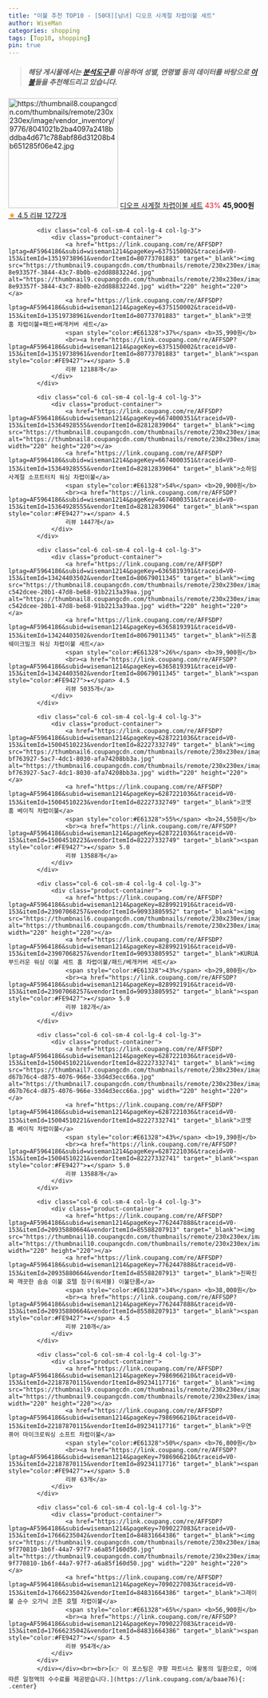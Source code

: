 ```yaml
---
title: "이불 추천 TOP10 - [50대][남녀] 디오프 사계절 차렵이불 세트"
author: WiseMan
categories: shopping
tags: [Top10, shopping]
pin: true
---
```


> ##### 해당 게시물에서는 [**분석도구**](https://itemscout.io/)를 이용하여 **성별**, **연령별** 등의 데이터를 바탕으로 [**이불**](https://link.coupang.com/a/baae76)들을 추천해드리고 있습니다.
<div class="container"><div class="row">
            <div class="col-6 col-sm-4 col-lg-4 col-lg-3">
                <div class="product-container">
                    <a href="https://link.coupang.com/re/AFFSDP?lptag=AF5964186&subid=wiseman1214&pageKey=7887689431&traceid=V0-153&itemId=21585230132&vendorItemId=88636797599" target="_blank"><img src="https://thumbnail8.coupangcdn.com/thumbnails/remote/230x230ex/image/vendor_inventory/9776/8041021b2ba4097a2418bddba4d671c788abf86d31208b4b651285f06e42.jpg" alt="https://thumbnail8.coupangcdn.com/thumbnails/remote/230x230ex/image/vendor_inventory/9776/8041021b2ba4097a2418bddba4d671c788abf86d31208b4b651285f06e42.jpg" width="220" height="220"></a>
                    <a href="https://link.coupang.com/re/AFFSDP?lptag=AF5964186&subid=wiseman1214&pageKey=7887689431&traceid=V0-153&itemId=21585230132&vendorItemId=88636797599" target="_blank">디오프 사계절 차렵이불 세트</a>
                    <span style="color:#E61328">43%</span> <b>45,900원</b>
                    <br><a href="https://link.coupang.com/re/AFFSDP?lptag=AF5964186&subid=wiseman1214&pageKey=7887689431&traceid=V0-153&itemId=21585230132&vendorItemId=88636797599" target="_blank"><span style="color:#FE9427">★</span> 4.5
                    리뷰 1272개</a>
                </div>
            </div>
            
            <div class="col-6 col-sm-4 col-lg-4 col-lg-3">
                <div class="product-container">
                    <a href="https://link.coupang.com/re/AFFSDP?lptag=AF5964186&subid=wiseman1214&pageKey=6375150002&traceid=V0-153&itemId=13519738961&vendorItemId=80773701883" target="_blank"><img src="https://thumbnail9.coupangcdn.com/thumbnails/remote/230x230ex/image/retail/images/4874602596880575-8e93357f-3844-43c7-8b0b-e2dd8883224d.jpg" alt="https://thumbnail9.coupangcdn.com/thumbnails/remote/230x230ex/image/retail/images/4874602596880575-8e93357f-3844-43c7-8b0b-e2dd8883224d.jpg" width="220" height="220"></a>
                    <a href="https://link.coupang.com/re/AFFSDP?lptag=AF5964186&subid=wiseman1214&pageKey=6375150002&traceid=V0-153&itemId=13519738961&vendorItemId=80773701883" target="_blank">코멧 홈 차렵이불+패드+베개커버 세트</a>
                    <span style="color:#E61328">37%</span> <b>35,990원</b>
                    <br><a href="https://link.coupang.com/re/AFFSDP?lptag=AF5964186&subid=wiseman1214&pageKey=6375150002&traceid=V0-153&itemId=13519738961&vendorItemId=80773701883" target="_blank"><span style="color:#FE9427">★</span> 5.0
                    리뷰 12188개</a>
                </div>
            </div>
            
            <div class="col-6 col-sm-4 col-lg-4 col-lg-3">
                <div class="product-container">
                    <a href="https://link.coupang.com/re/AFFSDP?lptag=AF5964186&subid=wiseman1214&pageKey=6674000351&traceid=V0-153&itemId=15364928555&vendorItemId=82812839064" target="_blank"><img src="https://thumbnail8.coupangcdn.com/thumbnails/remote/230x230ex/image/vendor_inventory/d27f/77b18d7f2fec437549959e82ac84aebf937ebd21fb62194b8a808f215bf0.jpg" alt="https://thumbnail8.coupangcdn.com/thumbnails/remote/230x230ex/image/vendor_inventory/d27f/77b18d7f2fec437549959e82ac84aebf937ebd21fb62194b8a808f215bf0.jpg" width="220" height="220"></a>
                    <a href="https://link.coupang.com/re/AFFSDP?lptag=AF5964186&subid=wiseman1214&pageKey=6674000351&traceid=V0-153&itemId=15364928555&vendorItemId=82812839064" target="_blank">소하임 사계절 소프트터치 워싱 차렵이불</a>
                    <span style="color:#E61328">54%</span> <b>20,900원</b>
                    <br><a href="https://link.coupang.com/re/AFFSDP?lptag=AF5964186&subid=wiseman1214&pageKey=6674000351&traceid=V0-153&itemId=15364928555&vendorItemId=82812839064" target="_blank"><span style="color:#FE9427">★</span> 4.5
                    리뷰 1447개</a>
                </div>
            </div>
            
            <div class="col-6 col-sm-4 col-lg-4 col-lg-3">
                <div class="product-container">
                    <a href="https://link.coupang.com/re/AFFSDP?lptag=AF5964186&subid=wiseman1214&pageKey=6365819391&traceid=V0-153&itemId=13424403502&vendorItemId=80679011345" target="_blank"><img src="https://thumbnail8.coupangcdn.com/thumbnails/remote/230x230ex/image/retail/images/4952389367470277-c542dcee-20b1-47d8-be68-91b2213a39aa.jpg" alt="https://thumbnail8.coupangcdn.com/thumbnails/remote/230x230ex/image/retail/images/4952389367470277-c542dcee-20b1-47d8-be68-91b2213a39aa.jpg" width="220" height="220"></a>
                    <a href="https://link.coupang.com/re/AFFSDP?lptag=AF5964186&subid=wiseman1214&pageKey=6365819391&traceid=V0-153&itemId=13424403502&vendorItemId=80679011345" target="_blank">쉬즈홈 쉐이크밀크 워싱 차렵이불 세트</a>
                    <span style="color:#E61328">26%</span> <b>39,900원</b>
                    <br><a href="https://link.coupang.com/re/AFFSDP?lptag=AF5964186&subid=wiseman1214&pageKey=6365819391&traceid=V0-153&itemId=13424403502&vendorItemId=80679011345" target="_blank"><span style="color:#FE9427">★</span> 4.5
                    리뷰 5035개</a>
                </div>
            </div>
            
            <div class="col-6 col-sm-4 col-lg-4 col-lg-3">
                <div class="product-container">
                    <a href="https://link.coupang.com/re/AFFSDP?lptag=AF5964186&subid=wiseman1214&pageKey=6287221036&traceid=V0-153&itemId=15004510223&vendorItemId=82227332749" target="_blank"><img src="https://thumbnail6.coupangcdn.com/thumbnails/remote/230x230ex/image/retail/images/2010943118427807-bf763927-5ac7-4dc1-8030-afa74208bb3a.jpg" alt="https://thumbnail6.coupangcdn.com/thumbnails/remote/230x230ex/image/retail/images/2010943118427807-bf763927-5ac7-4dc1-8030-afa74208bb3a.jpg" width="220" height="220"></a>
                    <a href="https://link.coupang.com/re/AFFSDP?lptag=AF5964186&subid=wiseman1214&pageKey=6287221036&traceid=V0-153&itemId=15004510223&vendorItemId=82227332749" target="_blank">코멧 홈 베이직 차렵이불</a>
                    <span style="color:#E61328">55%</span> <b>24,550원</b>
                    <br><a href="https://link.coupang.com/re/AFFSDP?lptag=AF5964186&subid=wiseman1214&pageKey=6287221036&traceid=V0-153&itemId=15004510223&vendorItemId=82227332749" target="_blank"><span style="color:#FE9427">★</span> 5.0
                    리뷰 13588개</a>
                </div>
            </div>
            
            <div class="col-6 col-sm-4 col-lg-4 col-lg-3">
                <div class="product-container">
                    <a href="https://link.coupang.com/re/AFFSDP?lptag=AF5964186&subid=wiseman1214&pageKey=8289921916&traceid=V0-153&itemId=23907068257&vendorItemId=90933805952" target="_blank"><img src="https://thumbnail6.coupangcdn.com/thumbnails/remote/230x230ex/image/vendor_inventory/3d02/8d29150ce6c4611757671282dc2d5583af2625f3177384449e1c895baf76.jpg" alt="https://thumbnail6.coupangcdn.com/thumbnails/remote/230x230ex/image/vendor_inventory/3d02/8d29150ce6c4611757671282dc2d5583af2625f3177384449e1c895baf76.jpg" width="220" height="220"></a>
                    <a href="https://link.coupang.com/re/AFFSDP?lptag=AF5964186&subid=wiseman1214&pageKey=8289921916&traceid=V0-153&itemId=23907068257&vendorItemId=90933805952" target="_blank">KURUA 부드러운 워싱 이불 세트 홈 차렵이불/패드/베개커버 세트</a>
                    <span style="color:#E61328">43%</span> <b>29,800원</b>
                    <br><a href="https://link.coupang.com/re/AFFSDP?lptag=AF5964186&subid=wiseman1214&pageKey=8289921916&traceid=V0-153&itemId=23907068257&vendorItemId=90933805952" target="_blank"><span style="color:#FE9427">★</span> 5.0
                    리뷰 182개</a>
                </div>
            </div>
            
            <div class="col-6 col-sm-4 col-lg-4 col-lg-3">
                <div class="product-container">
                    <a href="https://link.coupang.com/re/AFFSDP?lptag=AF5964186&subid=wiseman1214&pageKey=6287221036&traceid=V0-153&itemId=15004510221&vendorItemId=82227332741" target="_blank"><img src="https://thumbnail7.coupangcdn.com/thumbnails/remote/230x230ex/image/retail/images/2449115716374813-d67b76c4-d875-4076-966e-33d4d3ecc66a.jpg" alt="https://thumbnail7.coupangcdn.com/thumbnails/remote/230x230ex/image/retail/images/2449115716374813-d67b76c4-d875-4076-966e-33d4d3ecc66a.jpg" width="220" height="220"></a>
                    <a href="https://link.coupang.com/re/AFFSDP?lptag=AF5964186&subid=wiseman1214&pageKey=6287221036&traceid=V0-153&itemId=15004510221&vendorItemId=82227332741" target="_blank">코멧 홈 베이직 차렵이불</a>
                    <span style="color:#E61328">43%</span> <b>19,390원</b>
                    <br><a href="https://link.coupang.com/re/AFFSDP?lptag=AF5964186&subid=wiseman1214&pageKey=6287221036&traceid=V0-153&itemId=15004510221&vendorItemId=82227332741" target="_blank"><span style="color:#FE9427">★</span> 5.0
                    리뷰 13588개</a>
                </div>
            </div>
            
            <div class="col-6 col-sm-4 col-lg-4 col-lg-3">
                <div class="product-container">
                    <a href="https://link.coupang.com/re/AFFSDP?lptag=AF5964186&subid=wiseman1214&pageKey=7762447888&traceid=V0-153&itemId=20935880664&vendorItemId=85588207913" target="_blank"><img src="https://thumbnail10.coupangcdn.com/thumbnails/remote/230x230ex/image/vendor_inventory/90a0/e7c7450e70afa0af99b8ff03e426fb2e997330f87a3717e8bad4de79be1a.jpg" alt="https://thumbnail10.coupangcdn.com/thumbnails/remote/230x230ex/image/vendor_inventory/90a0/e7c7450e70afa0af99b8ff03e426fb2e997330f87a3717e8bad4de79be1a.jpg" width="220" height="220"></a>
                    <a href="https://link.coupang.com/re/AFFSDP?lptag=AF5964186&subid=wiseman1214&pageKey=7762447888&traceid=V0-153&itemId=20935880664&vendorItemId=85588207913" target="_blank">진짜진짜 깨끗한 솜솜 이불 호텔 침구(워셔블) 이불단품</a>
                    <span style="color:#E61328">34%</span> <b>38,000원</b>
                    <br><a href="https://link.coupang.com/re/AFFSDP?lptag=AF5964186&subid=wiseman1214&pageKey=7762447888&traceid=V0-153&itemId=20935880664&vendorItemId=85588207913" target="_blank"><span style="color:#FE9427">★</span> 4.5
                    리뷰 210개</a>
                </div>
            </div>
            
            <div class="col-6 col-sm-4 col-lg-4 col-lg-3">
                <div class="product-container">
                    <a href="https://link.coupang.com/re/AFFSDP?lptag=AF5964186&subid=wiseman1214&pageKey=7986966210&traceid=V0-153&itemId=22187870115&vendorItemId=89234117716" target="_blank"><img src="https://thumbnail9.coupangcdn.com/thumbnails/remote/230x230ex/image/vendor_inventory/62af/4e15fdbffdb8fc67af298a742cf82cc3a156ac8ba757ccccdd4744338b11.jpg" alt="https://thumbnail9.coupangcdn.com/thumbnails/remote/230x230ex/image/vendor_inventory/62af/4e15fdbffdb8fc67af298a742cf82cc3a156ac8ba757ccccdd4744338b11.jpg" width="220" height="220"></a>
                    <a href="https://link.coupang.com/re/AFFSDP?lptag=AF5964186&subid=wiseman1214&pageKey=7986966210&traceid=V0-153&itemId=22187870115&vendorItemId=89234117716" target="_blank">우연 퓨어 마이크로워싱 소프트 차렵이불</a>
                    <span style="color:#E61328">50%</span> <b>76,800원</b>
                    <br><a href="https://link.coupang.com/re/AFFSDP?lptag=AF5964186&subid=wiseman1214&pageKey=7986966210&traceid=V0-153&itemId=22187870115&vendorItemId=89234117716" target="_blank"><span style="color:#FE9427">★</span> 5.0
                    리뷰 63개</a>
                </div>
            </div>
            
            <div class="col-6 col-sm-4 col-lg-4 col-lg-3">
                <div class="product-container">
                    <a href="https://link.coupang.com/re/AFFSDP?lptag=AF5964186&subid=wiseman1214&pageKey=7090227083&traceid=V0-153&itemId=17666235042&vendorItemId=84831664386" target="_blank"><img src="https://thumbnail9.coupangcdn.com/thumbnails/remote/230x230ex/image/retail/images/992439973392714-9f770810-1b6f-44a7-97f7-a6a85f160d50.jpg" alt="https://thumbnail9.coupangcdn.com/thumbnails/remote/230x230ex/image/retail/images/992439973392714-9f770810-1b6f-44a7-97f7-a6a85f160d50.jpg" width="220" height="220"></a>
                    <a href="https://link.coupang.com/re/AFFSDP?lptag=AF5964186&subid=wiseman1214&pageKey=7090227083&traceid=V0-153&itemId=17666235042&vendorItemId=84831664386" target="_blank">그래이불 순수 오가닉 코튼 호텔 차렵이불</a>
                    <span style="color:#E61328">65%</span> <b>56,900원</b>
                    <br><a href="https://link.coupang.com/re/AFFSDP?lptag=AF5964186&subid=wiseman1214&pageKey=7090227083&traceid=V0-153&itemId=17666235042&vendorItemId=84831664386" target="_blank"><span style="color:#FE9427">★</span> 4.5
                    리뷰 954개</a>
                </div>
            </div>
            </div></div><br><br>[👉 이 포스팅은 쿠팡 파트너스 활동의 일환으로, 이에 따른 일정액의 수수료를 제공받습니다.](https://link.coupang.com/a/baae76){: .center}